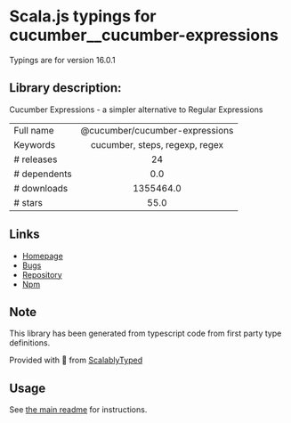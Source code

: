 
# Scala.js typings for cucumber__cucumber-expressions

Typings are for version 16.0.1

## Library description:
Cucumber Expressions - a simpler alternative to Regular Expressions

|                    |                 |
| ------------------ | :-------------: |
| Full name          | @cucumber/cucumber-expressions |
| Keywords           | cucumber, steps, regexp, regex |
| # releases         | 24 |
| # dependents       | 0.0 |
| # downloads        | 1355464.0 |
| # stars            | 55.0 |

## Links
- [Homepage](https://github.com/cucumber/cucumber-expressions#readme)
- [Bugs](https://github.com/cucumber/cucumber-expressions/issues)
- [Repository](https://github.com/cucumber/cucumber-expressions)
- [Npm](https://www.npmjs.com/package/%40cucumber%2Fcucumber-expressions)
    


## Note
This library has been generated from typescript code from first party type definitions.

Provided with :purple_heart: from [ScalablyTyped](https://github.com/oyvindberg/ScalablyTyped)

## Usage
See [the main readme](../../readme.md) for instructions.


